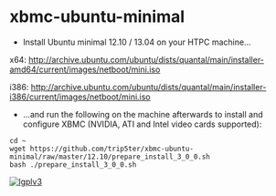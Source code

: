 xbmc-ubuntu-minimal
===================

* Install Ubuntu minimal 12.10 / 13.04 on your HTPC machine...

x64: http://archive.ubuntu.com/ubuntu/dists/quantal/main/installer-amd64/current/images/netboot/mini.iso

i386: http://archive.ubuntu.com/ubuntu/dists/quantal/main/installer-i386/current/images/netboot/mini.iso

* ...and run the following on the machine afterwards to install and configure XBMC (NVIDIA, ATI and Intel video cards supported):

```
cd ~ 
wget https://github.com/trip5ter/xbmc-ubuntu-minimal/raw/master/12.10/prepare_install_3_0_0.sh
bash ./prepare_install_3_0_0.sh
```

[![lgplv3](https://f.cloud.github.com/assets/3521959/153710/2745bbea-7601-11e2-8b61-c8ff3ef97d32.png)](http://www.gnu.org/licenses/lgpl.txt)
